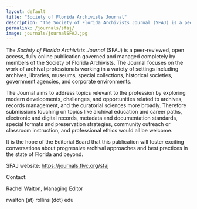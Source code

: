 ```yaml
---
layout: default
title: "Society of Florida Archivists Journal"
description: "The Society of Florida Archivists Journal (SFAJ) is a peer-reviewed, open access, fully online publication governed and managed completely by members of the Society of Florida Archivists."
permalink: /journals/sfaj/
image: journals/journalSFAJ.jpg
---
```


The *Society of Florida Archivists Journal* (SFAJ) is a peer-reviewed, open access, fully online publication governed and managed completely by members of the Society of Florida Archivists. The Journal focuses on the work of archival professionals working in a variety of settings including archives, libraries, museums, special collections, historical societies, government agencies, and corporate environments.

The Journal aims to address topics relevant to the profession by exploring modern developments, challenges, and opportunities related to archives, records management, and the curatorial sciences more broadly. Therefore submissions touching on topics like archival education and career paths, electronic and digital records, metadata and documentation standards, special formats and preservation strategies, community outreach or classroom instruction, and professional ethics would all be welcome.

It is the hope of the Editorial Board that this publication will foster exciting conversations about progressive archival approaches and best practices in the state of Florida and beyond.

SFAJ website: https://journals.flvc.org/sfaj

Contact:

Rachel Walton, Managing Editor

rwalton (at) rollins (dot) edu
